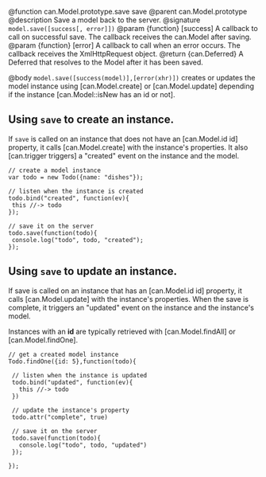 @function can.Model.prototype.save save
@parent can.Model.prototype
@description Save a model back to the server.
@signature `model.save([success[, error]])`
@param {function} [success] A callback to call on successful save. The callback receives
the can.Model after saving.
@param {function} [error] A callback to call when an error occurs. The callback receives the
XmlHttpRequest object.
@return {can.Deferred} A Deferred that resolves to the Model after it has been saved.

@body
`model.save([success(model)],[error(xhr)])` creates or updates
the model instance using [can.Model.create] or
[can.Model.update] depending if the instance
[can.Model::isNew has an id or not].

## Using `save` to create an instance.

If `save` is called on an instance that does not have
an [can.Model.id id] property, it calls [can.Model.create]
with the instance's properties.  It also [can.trigger triggers]
a "created" event on the instance and the model.

```
// create a model instance
var todo = new Todo({name: "dishes"});

// listen when the instance is created
todo.bind("created", function(ev){
 this //-> todo
});

// save it on the server
todo.save(function(todo){
 console.log("todo", todo, "created");
});
```

## Using `save` to update an instance.

If save is called on an instance that has
an [can.Model.id id] property, it calls [can.Model.update]
with the instance's properties.  When the save is complete,
it triggers an "updated" event on the instance and the instance's model.

Instances with an
__id__ are typically retrieved with [can.Model.findAll] or
[can.Model.findOne].

```
// get a created model instance
Todo.findOne({id: 5},function(todo){

 // listen when the instance is updated
 todo.bind("updated", function(ev){
   this //-> todo
 })

 // update the instance's property
 todo.attr("complete", true)

 // save it on the server
 todo.save(function(todo){
   console.log("todo", todo, "updated")
 });

});
```
